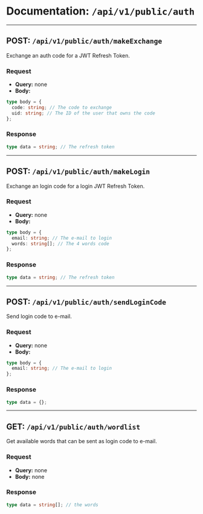 # Documentation: `/api/v1/public/auth`

---

## POST: `/api/v1/public/auth/makeExchange`

Exchange an auth code for a JWT Refresh Token.

### Request

- **Query:** none
- **Body:**

```typescript
type body = {
  code: string; // The code to exchange
  uid: string; // The ID of the user that owns the code
};
```

### Response

```typescript
type data = string; // The refresh token
```

---

## POST: `/api/v1/public/auth/makeLogin`

Exchange an login code for a login JWT Refresh Token.

### Request

- **Query:** none
- **Body:**

```typescript
type body = {
  email: string; // The e-mail to login
  words: string[]; // The 4 words code
};
```

### Response

```typescript
type data = string; // The refresh token
```

---

## POST: `/api/v1/public/auth/sendLoginCode`

Send login code to e-mail.

### Request

- **Query:** none
- **Body:**

```typescript
type body = {
  email: string; // The e-mail to login
};
```

### Response

```typescript
type data = {};
```

---

## GET: `/api/v1/public/auth/wordlist`

Get available words that can be sent as login code to e-mail.

### Request

- **Query:** none
- **Body:** none

### Response

```typescript
type data = string[]; // the words
```
